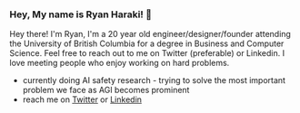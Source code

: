 ### Hey, My name is Ryan Haraki! 👋

Hey there! I'm Ryan, I'm a 20 year old engineer/designer/founder attending the University of British Columbia for a degree in Business and Computer Science. Feel free to reach out to me on Twitter (preferable) or Linkedin. I love meeting people who enjoy working on hard problems.

- currently doing AI safety research - trying to solve the most important problem we face as AGI becomes prominent 
- reach me on [Twitter](https://twitter.com/ryanharaki_) or [Linkedin](https://www.linkedin.com/in/ryanharaki)
